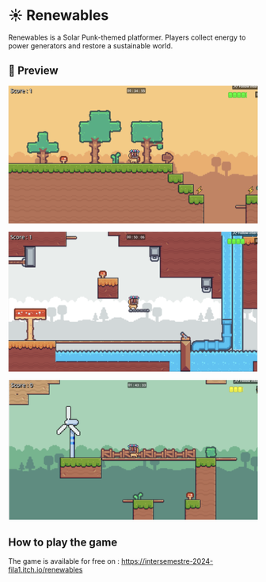 # ☀️ Renewables

Renewables is a Solar Punk-themed platformer. Players collect energy to power generators and restore a sustainable world.
 
## 📸 Preview

![image_1](https://github.com/Anox-Leo/Renewables/blob/main/images/image_1.png)

![image_2](https://github.com/Anox-Leo/Renewables/blob/main/images/image_2.png)

![image_3](https://github.com/Anox-Leo/Renewables/blob/main/images/image_3.png)

## How to play the game

The game is available for free on : https://intersemestre-2024-fila1.itch.io/renewables
